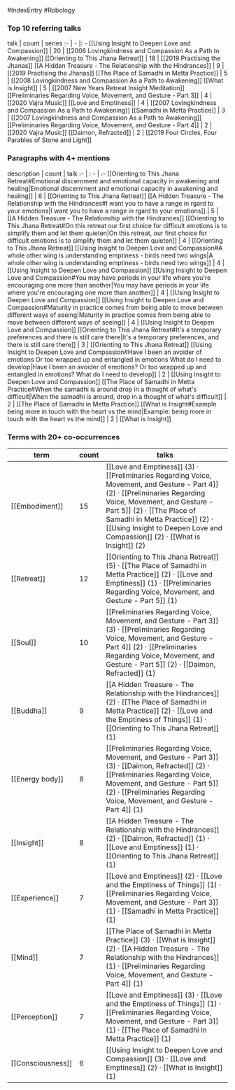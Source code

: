 #IndexEntry #Robology

### Top 10 referring talks
talk | count | series
:- | - |: -
[[Using Insight to Deepen Love and Compassion]] | 20 | [[2008 Lovingkindness and Compassion As a Path to Awakening]]
[[Orienting to This Jhana Retreat]] | 18 | [[2019 Practising the Jhanas]]
[[A Hidden Treasure - The Relationship with the Hindrances]] | 9 | [[2019 Practising the Jhanas]]
[[The Place of Samadhi in Metta Practice]] | 5 | [[2008 Lovingkindness and Compassion As a Path to Awakening]]
[[What is Insight]] | 5 | [[2007 New Years Retreat Insight Meditation]]
[[Preliminaries Regarding Voice, Movement, and Gesture - Part 3]] | 4 | [[2020 Vajra Music]]
[[Love and Emptiness]] | 4 | [[2007 Lovingkindness and Compassion As a Path to Awakening]]
[[Samadhi in Metta Practice]] | 3 | [[2007 Lovingkindness and Compassion As a Path to Awakening]]
[[Preliminaries Regarding Voice, Movement, and Gesture - Part 4]] | 2 | [[2020 Vajra Music]]
[[Daimon, Refracted]] | 2 | [[2019 Four Circles, Four Parables of Stone and Light]]

### Paragraphs with 4+ mentions
description | count | talk
:- | : - | :-
[[Orienting to This Jhana Retreat#Emotional discernment and emotional capacity in awakening and healing\|Emotional discernment and emotional capacity in awakening and healing]] | 6 | [[Orienting to This Jhana Retreat]]
[[A Hidden Treasure - The Relationship with the Hindrances#I want you to have a range in rgard to your emotions\|I want you to have a range in rgard to your emotions]] | 5 | [[A Hidden Treasure - The Relationship with the Hindrances]]
[[Orienting to This Jhana Retreat#On this retreat our first choice for difficult emotions is to simplify them and let them quieten\|On this retreat, our first choice for difficult emotions is to simplify them and let them quieten]] | 4 | [[Orienting to This Jhana Retreat]]
[[Using Insight to Deepen Love and Compassion#A whole other wing is understanding emptiness - birds need two wings\|A whole other wing is understanding emptiness - birds need two wings]] | 4 | [[Using Insight to Deepen Love and Compassion]]
[[Using Insight to Deepen Love and Compassion#You may have periods in your life where you're encouraging one more than another\|You may have periods in your life where you're encouraging one more than another]] | 4 | [[Using Insight to Deepen Love and Compassion]]
[[Using Insight to Deepen Love and Compassion#Maturity in practice comes from being able to move between different ways of seeing\|Maturity in practice comes from being able to move between different ways of seeing]] | 4 | [[Using Insight to Deepen Love and Compassion]]
[[Orienting to This Jhana Retreat#It's a temporary preferences and there is still care there\|It's a temporary preferences, and there is still care there]] | 3 | [[Orienting to This Jhana Retreat]]
[[Using Insight to Deepen Love and Compassion#Have I been an avoider of emotions Or too wrapped up and entangled in emotions What do I need to develop\|Have I been an avoider of emotions? Or too wrapped up and entangled in emotions? What do I need to develop]] | 2 | [[Using Insight to Deepen Love and Compassion]]
[[The Place of Samadhi in Metta Practice#When the samadhi is around drop in a thought of what's difficult\|When the samadhi is around, drop in a thought of what's difficult]] | 2 | [[The Place of Samadhi in Metta Practice]]
[[What is Insight#Example being more in touch with the heart vs the mind\|Example: being more in touch with the heart vs the mind]] | 2 | [[What is Insight]]

### Terms with 20+ co-occurrences
term | count | talks
-|-|-
[[Embodiment]] | 15 | <span class="counts">[[Love and Emptiness]] (3) · [[Preliminaries Regarding Voice, Movement, and Gesture - Part 4]] (2) · [[Preliminaries Regarding Voice, Movement, and Gesture - Part 5]] (2) · [[The Place of Samadhi in Metta Practice]] (2) · [[Using Insight to Deepen Love and Compassion]] (2) · [[What is Insight]] (2)</span> 
[[Retreat]] | 12 | <span class="counts">[[Orienting to This Jhana Retreat]] (5) · [[The Place of Samadhi in Metta Practice]] (2) · [[Love and Emptiness]] (1) · [[Preliminaries Regarding Voice, Movement, and Gesture - Part 5]] (1)</span> 
[[Soul]] | 10 | <span class="counts">[[Preliminaries Regarding Voice, Movement, and Gesture - Part 3]] (3) · [[Preliminaries Regarding Voice, Movement, and Gesture - Part 4]] (2) · [[Preliminaries Regarding Voice, Movement, and Gesture - Part 5]] (2) · [[Daimon, Refracted]] (1)</span> 
[[Buddha]] | 9 | <span class="counts">[[A Hidden Treasure - The Relationship with the Hindrances]] (2) · [[The Place of Samadhi in Metta Practice]] (2) · [[Love and the Emptiness of Things]] (1) · [[Orienting to This Jhana Retreat]] (1)</span> 
[[Energy body]] | 8 | <span class="counts">[[Preliminaries Regarding Voice, Movement, and Gesture - Part 3]] (3) · [[Daimon, Refracted]] (2) · [[Preliminaries Regarding Voice, Movement, and Gesture - Part 5]] (2) · [[Preliminaries Regarding Voice, Movement, and Gesture - Part 4]] (1)</span> 
[[Insight]] | 8 | <span class="counts">[[A Hidden Treasure - The Relationship with the Hindrances]] (2) · [[Daimon, Refracted]] (1) · [[Love and Emptiness]] (1) · [[Orienting to This Jhana Retreat]] (1)</span> 
[[Experience]] | 7 | <span class="counts">[[Love and Emptiness]] (2) · [[Love and the Emptiness of Things]] (1) · [[Preliminaries Regarding Voice, Movement, and Gesture - Part 3]] (1) · [[Samadhi in Metta Practice]] (1)</span> 
[[Mind]] | 7 | <span class="counts">[[The Place of Samadhi in Metta Practice]] (3) · [[What is Insight]] (2) · [[A Hidden Treasure - The Relationship with the Hindrances]] (1) · [[Preliminaries Regarding Voice, Movement, and Gesture - Part 4]] (1)</span> 
[[Perception]] | 7 | <span class="counts">[[Love and Emptiness]] (3) · [[Love and the Emptiness of Things]] (1) · [[Preliminaries Regarding Voice, Movement, and Gesture - Part 3]] (1) · [[The Place of Samadhi in Metta Practice]] (1)</span> 
[[Consciousness]] | 6 | <span class="counts">[[Using Insight to Deepen Love and Compassion]] (3) · [[Love and Emptiness]] (2) · [[What is Insight]] (1)</span> 


